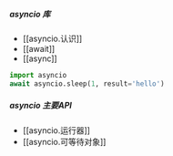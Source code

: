 ##### asyncio 库
- [[asyncio.认识]]
- [[await]]
- [[async]]
```python
import asyncio
await asyncio.sleep(1, result='hello')
```
##### asyncio 主要API
- [[asyncio.运行器]]
- [[asyncio.可等待对象]]